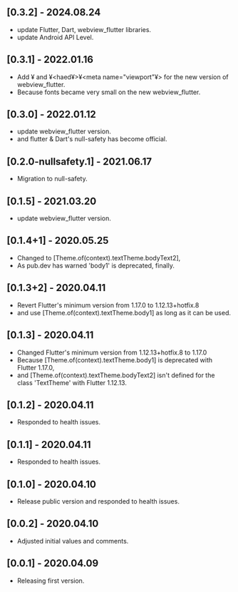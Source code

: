 ## [0.3.2] - 2024.08.24
* update Flutter, Dart, webview_flutter libraries.
* update Android API Level.

## [0.3.1] - 2022.01.16
* Add ¥<!DOCTYPE html¥> and ¥<haed¥>¥<meta name="viewport"¥> for the new version of webview_flutter.
* Because fonts became very small on the new webview_flutter.

## [0.3.0] - 2022.01.12
* update webview_flutter version.
* and flutter & Dart's null-safety has become official.

## [0.2.0-nullsafety.1] - 2021.06.17
* Migration to null-safety.

## [0.1.5] - 2021.03.20
* update webview_flutter version.

## [0.1.4+1] - 2020.05.25
* Changed to [Theme.of(context).textTheme.bodyText2],
* As pub.dev has warned 'body1' is deprecated, finally.

## [0.1.3+2] - 2020.04.11
* Revert Flutter's minimum version from 1.17.0 to 1.12.13+hotfix.8
* and use [Theme.of(context).textTheme.body1] as long as it can be used.

## [0.1.3] - 2020.04.11
* Changed Flutter's minimum version from 1.12.13+hotfix.8 to 1.17.0
* Because [Theme.of(context).textTheme.body1] is deprecated with Flutter 1.17.0,
* and [Theme.of(context).textTheme.bodyText2] isn't defined for the class 'TextTheme' with Flutter 1.12.13.

## [0.1.2] - 2020.04.11
* Responded to health issues.

## [0.1.1] - 2020.04.11
* Responded to health issues.

## [0.1.0] - 2020.04.10
* Release public version and responded to health issues.

## [0.0.2] - 2020.04.10
* Adjusted initial values and comments.

## [0.0.1] - 2020.04.09
* Releasing first version.
